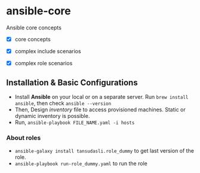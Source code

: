 # ansible-core

Ansible core concepts

- [x] core concepts
- [x] complex include scenarios
- [x] complex role scenarios


## Installation & Basic Configurations

- Install **Ansible** on your local or on a separate server. Run `brew install ansible`, then check `ansible --version`
- Then, Design _inventory_ file to access provisioned machines. Static or dynamic inventory is possible.
- Run, `ansible-playbook FILE_NAME.yaml -i hosts`

### About roles

- `ansible-galaxy install tansudasli.role_dummy` to get last version of the role.
- `ansible-playbook run-role_dummy.yaml` to run the role

